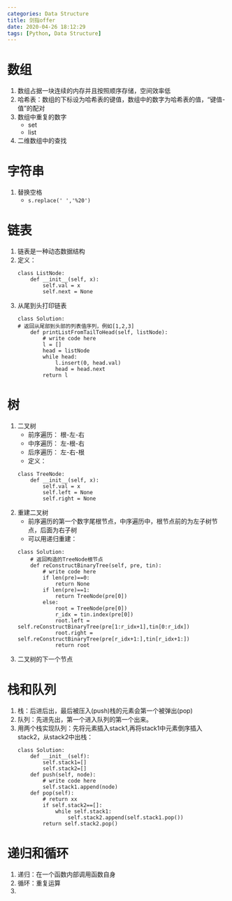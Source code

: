 ```yaml
---
categories: Data Structure
title: 剑指offer
date: 2020-04-26 18:12:29
tags: [Python, Data Structure]
---
```


# 数组
1. 数组占据一块连续的内存并且按照顺序存储，空间效率低
2. 哈希表：数组的下标设为哈希表的键值，数组中的数字为哈希表的值，“键值-值”的配对
3. 数组中重复的数字
	- set
	- list
4. 二维数组中的查找

# 字符串
1. 替换空格
	- `s.replace(' ','%20')`

# 链表
1. 链表是一种动态数据结构
2. 定义：
	```
	class ListNode:
	    def __init__(self, x):
	        self.val = x
	        self.next = None
	```
3. 从尾到头打印链表
	```
	class Solution:
    # 返回从尾部到头部的列表值序列，例如[1,2,3]
	    def printListFromTailToHead(self, listNode):
	        # write code here
	        l = []
	        head = listNode
	        while head:
	            l.insert(0, head.val)
	            head = head.next
	        return l
    ```

# 树
1. 二叉树
	- 前序遍历： 根-左-右
	- 中序遍历： 左-根-右
	- 后序遍历： 左-右-根
	- 定义：
	```
	class TreeNode:
	    def __init__(self, x):
	        self.val = x
	        self.left = None
	        self.right = None
	```
2. 重建二叉树
	- 前序遍历的第一个数字尾根节点，中序遍历中，根节点前的为左子树节点，后面为右子树
	- 可以用递归重建：
	```
	class Solution:
	    # 返回构造的TreeNode根节点
	    def reConstructBinaryTree(self, pre, tin):
	        # write code here
	        if len(pre)==0:
	            return None
	        if len(pre)==1:
	            return TreeNode(pre[0])
	        else:
	            root = TreeNode(pre[0])
	            r_idx = tin.index(pre[0])
	            root.left = self.reConstructBinaryTree(pre[1:r_idx+1],tin[0:r_idx])
	            root.right = self.reConstructBinaryTree(pre[r_idx+1:],tin[r_idx+1:])
	            return root
    ```
3. 二叉树的下一个节点

# 栈和队列
1. 栈：后进后出，最后被压入(push)栈的元素会第一个被弹出(pop)
2. 队列：先进先出，第一个进入队列的第一个出来。
3. 用两个栈实现队列：先将元素插入stack1,再将stack1中元素倒序插入stack2，从stack2中出栈：
	```
	class Solution:
	    def __init__(self):
	        self.stack1=[]
	        self.stack2=[]
	    def push(self, node):
	        # write code here
	        self.stack1.append(node)
	    def pop(self):
	        # return xx
	        if self.stack2==[]:
	            while self.stack1:
	                self.stack2.append(self.stack1.pop())
	        return self.stack2.pop()
    ```

# 递归和循环
1. 递归：在一个函数内部调用函数自身
2. 循环：重复运算
3. 